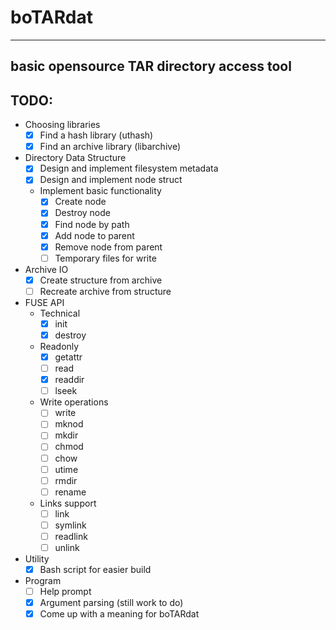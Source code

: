 # boTARdat
-----
basic opensource TAR directory access tool
-----
## TODO:
- Choosing libraries
  - [x] Find a hash library (uthash)
  - [x] Find an archive library (libarchive)
- Directory Data Structure
  - [x] Design and implement filesystem metadata
  - [x] Design and implement node struct
  - Implement basic functionality
    - [x] Create node
    - [x] Destroy node
    - [x] Find node by path
    - [x] Add node to parent
    - [x] Remove node from parent
    - [ ] Temporary files for write
- Archive IO
  - [x] Create structure from archive
  - [ ] Recreate archive from structure
- FUSE API
  - Technical
    - [x] init
    - [x] destroy
  - Readonly
    - [x] getattr
    - [ ] read
    - [x] readdir
    - [ ] lseek
  - Write operations
    - [ ] write
    - [ ] mknod
    - [ ] mkdir
    - [ ] chmod
    - [ ] chow
    - [ ] utime
    - [ ] rmdir
    - [ ] rename
  - Links support
    - [ ] link
    - [ ] symlink
    - [ ] readlink
    - [ ] unlink
- Utility
  - [x] Bash script for easier build
- Program
  - [ ] Help prompt
  - [x] Argument parsing (still work to do)
  - [x] Come up with a meaning for boTARdat
